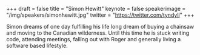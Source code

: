 +++
draft = false
title = "Simon Hewitt"
keynote = false
speakerimage = "/img/speakers/simonhewitt.jpg"
twitter = "https://twitter.com/tyndyll"
+++

Simon dreams of one day fulfilling his life long dream of buying a chainsaw and moving to the Canadian wilderness. Until this time he is stuck writing code, attending meetings, falling out with Roger and generally living a software based lifestyle.